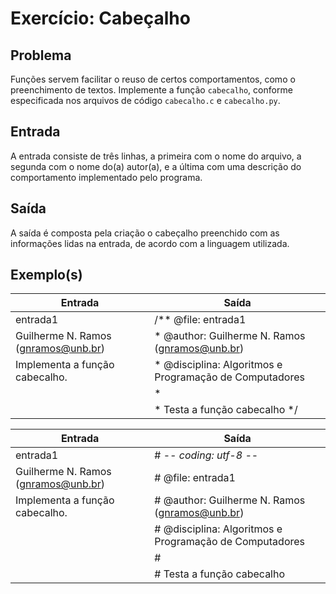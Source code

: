 Exercício: Cabeçalho
====================


Problema
--------

Funções servem facilitar o reuso de certos comportamentos, como o preenchimento de textos. Implemente a função ```cabecalho```, conforme especificada nos arquivos de código ```cabecalho.c``` e ```cabecalho.py```.


Entrada
-------

A entrada consiste de três linhas, a primeira com o nome do arquivo, a segunda com o nome do(a) autor(a), e a última com uma descrição do comportamento implementado pelo programa.


Saída
-----

A saída é composta pela criação o cabeçalho preenchido com as informações lidas na entrada, de acordo com a linguagem utilizada.


Exemplo(s)
----------

| Entrada                             | Saída                                                    |
|-------------------------------------|----------------------------------------------------------|
| entrada1                            | /**      @file: entrada1                                 |
| Guilherme N. Ramos (gnramos@unb.br) |  *     @author: Guilherme N. Ramos (gnramos@unb.br)      |
| Implementa a função cabecalho.      |  * @disciplina: Algoritmos e Programação de Computadores |
|                                     |  *                                                       |
|                                     |  * Testa a função cabecalho */                           |

| Entrada                             | Saída                                                   |
|-------------------------------------|---------------------------------------------------------|
| entrada1                            | #  -*- coding: utf-8 -*-                               	|
| Guilherme N. Ramos (gnramos@unb.br) | #       @file: entrada1                                	|
| Implementa a função cabecalho.      | #     @author: Guilherme N. Ramos (gnramos@unb.br)     	|
|                                     | # @disciplina: Algoritmos e Programação de Computadores	|
|                                     | #                                                      	|
|                                     | # Testa a função cabecalho                             	|